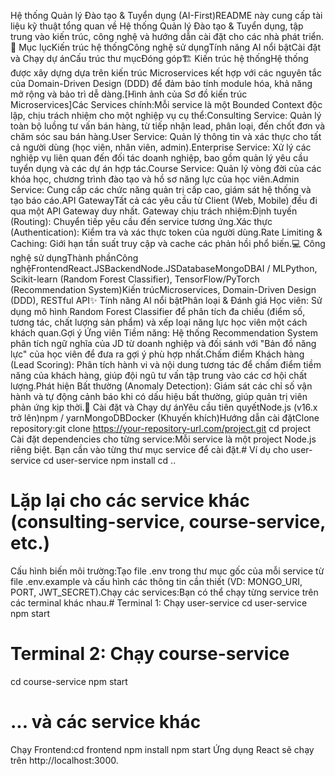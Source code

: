 Hệ thống Quản lý Đào tạo & Tuyển dụng (AI-First)README này cung cấp tài liệu kỹ thuật tổng quan về Hệ thống Quản lý Đào tạo & Tuyển dụng, tập trung vào kiến trúc, công nghệ và hướng dẫn cài đặt cho các nhà phát triển.📖 Mục lụcKiến trúc hệ thốngCông nghệ sử dụngTính năng AI nổi bậtCài đặt và Chạy dự ánCấu trúc thư mụcĐóng góp🏗️ Kiến trúc hệ thốngHệ thống được xây dựng dựa trên kiến trúc Microservices kết hợp với các nguyên tắc của Domain-Driven Design (DDD) để đảm bảo tính module hóa, khả năng mở rộng và bảo trì dễ dàng.[Hình ảnh của Sơ đồ kiến trúc Microservices]Các Services chính:Mỗi service là một Bounded Context độc lập, chịu trách nhiệm cho một nghiệp vụ cụ thể:Consulting Service: Quản lý toàn bộ luồng tư vấn bán hàng, từ tiếp nhận lead, phân loại, đến chốt đơn và chăm sóc sau bán hàng.User Service: Quản lý thông tin và xác thực cho tất cả người dùng (học viên, nhân viên, admin).Enterprise Service: Xử lý các nghiệp vụ liên quan đến đối tác doanh nghiệp, bao gồm quản lý yêu cầu tuyển dụng và các dự án hợp tác.Course Service: Quản lý vòng đời của các khóa học, chương trình đào tạo và hồ sơ năng lực của học viên.Admin Service: Cung cấp các chức năng quản trị cấp cao, giám sát hệ thống và tạo báo cáo.API GatewayTất cả các yêu cầu từ Client (Web, Mobile) đều đi qua một API Gateway duy nhất. Gateway chịu trách nhiệm:Định tuyến (Routing): Chuyển tiếp yêu cầu đến service tương ứng.Xác thực (Authentication): Kiểm tra và xác thực token của người dùng.Rate Limiting & Caching: Giới hạn tần suất truy cập và cache các phản hồi phổ biến.💻 Công nghệ sử dụngThành phầnCông nghệFrontendReact.JSBackendNode.JSDatabaseMongoDBAI / MLPython, Scikit-learn (Random Forest Classifier), TensorFlow/PyTorch (Recommendation System)Kiến trúcMicroservices, Domain-Driven Design (DDD), RESTful API✨ Tính năng AI nổi bậtPhân loại & Đánh giá Học viên: Sử dụng mô hình Random Forest Classifier để phân tích đa chiều (điểm số, tương tác, chất lượng sản phẩm) và xếp loại năng lực học viên một cách khách quan.Gợi ý Ứng viên Tiềm năng: Hệ thống Recommendation System phân tích ngữ nghĩa của JD từ doanh nghiệp và đối sánh với "Bản đồ năng lực" của học viên để đưa ra gợi ý phù hợp nhất.Chấm điểm Khách hàng (Lead Scoring): Phân tích hành vi và nội dung tương tác để chấm điểm tiềm năng của khách hàng, giúp đội ngũ tư vấn tập trung vào các cơ hội chất lượng.Phát hiện Bất thường (Anomaly Detection): Giám sát các chỉ số vận hành và tự động cảnh báo khi có dấu hiệu bất thường, giúp quản trị viên phản ứng kịp thời.🚀 Cài đặt và Chạy dự ánYêu cầu tiên quyếtNode.js (v16.x trở lên)npm / yarnMongoDBDocker (Khuyến khích)Hướng dẫn cài đặtClone repository:git clone https://your-repository-url.com/project.git
cd project
Cài đặt dependencies cho từng service:Mỗi service là một project Node.js riêng biệt. Bạn cần vào từng thư mục service để cài đặt.# Ví dụ cho user-service
cd user-service
npm install
cd ..

# Lặp lại cho các service khác (consulting-service, course-service, etc.)
Cấu hình biến môi trường:Tạo file .env trong thư mục gốc của mỗi service từ file .env.example và cấu hình các thông tin cần thiết (VD: MONGO_URI, PORT, JWT_SECRET).Chạy các services:Bạn có thể chạy từng service trên các terminal khác nhau.# Terminal 1: Chạy user-service
cd user-service
npm start

# Terminal 2: Chạy course-service
cd course-service
npm start

# ... và các service khác
Chạy Frontend:cd frontend
npm install
npm start
Ứng dụng React sẽ chạy trên http://localhost:3000.